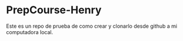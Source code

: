 # PrepCourse-Henry
Este es un repo de prueba de como crear y clonarlo desde github a mi computadora local.

